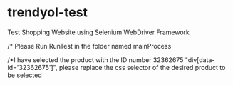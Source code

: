 # trendyol-test
Test Shopping Website using Selenium WebDriver Framework

/* Please Run RunTest in the folder named mainProcess

/*I have selected the product with the ID number 32362675 "div[data-id='32362675']", please replace the css selector of the desired product to be selected 
